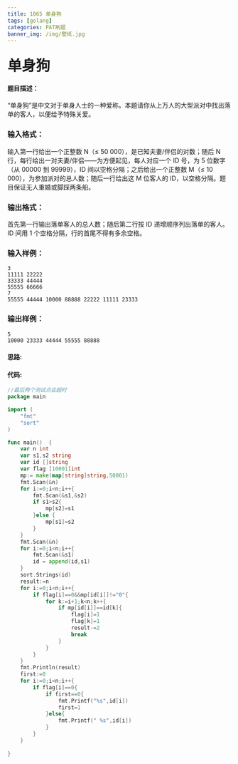 ```yaml
---
title: 1065 单身狗
tags: [golang]
categories: PAT刷题
banner_img: /img/壁纸.jpg
---
```


### <font size=6px>单身狗</font>

#### 题目描述：

“单身狗”是中文对于单身人士的一种爱称。本题请你从上万人的大型派对中找出落单的客人，以便给予特殊关爱。

### 输入格式：

输入第一行给出一个正整数 N（≤ 50 000），是已知夫妻/伴侣的对数；随后 N 行，每行给出一对夫妻/伴侣——为方便起见，每人对应一个 ID 号，为 5 位数字（从 00000 到 99999），ID 间以空格分隔；之后给出一个正整数 M（≤ 10 000），为参加派对的总人数；随后一行给出这 M 位客人的 ID，以空格分隔。题目保证无人重婚或脚踩两条船。

### 输出格式：

首先第一行输出落单客人的总人数；随后第二行按 ID 递增顺序列出落单的客人。ID 间用 1 个空格分隔，行的首尾不得有多余空格。

### 输入样例：

```in
3
11111 22222
33333 44444
55555 66666
7
55555 44444 10000 88888 22222 11111 23333
```

### 输出样例：

```out
5
10000 23333 44444 55555 88888
```

#### 思路:

#### 代码:

```go
//最后两个测试点会超时
package main

import (
    "fmt"
    "sort"
)

func main()  {
    var n int
    var s1,s2 string
    var id []string
    var flag [10001]int
    mp:= make(map[string]string,50001)
    fmt.Scan(&n)
    for i:=0;i<n;i++{
        fmt.Scan(&s1,&s2)
        if s1>s2{
            mp[s2]=s1
        }else {
            mp[s1]=s2
        }
    }
    fmt.Scan(&n)
    for i:=0;i<n;i++{
        fmt.Scan(&s1)
        id = append(id,s1)
    }
    sort.Strings(id)
    result:=n
    for i:=0;i<n;i++{
        if flag[i]==0&&mp[id[i]]!="0"{
            for k:=i+1;k<n;k++{
                if mp[id[i]]==id[k]{
                    flag[i]=1
                    flag[k]=1
                    result-=2
                    break
                }
            }
        }
    }
    fmt.Println(result)
    first:=0
    for i:=0;i<n;i++{
        if flag[i]==0{
            if first==0{
                fmt.Printf("%s",id[i])
                first=1
            }else{
                fmt.Printf(" %s",id[i])
            }
        }
    }
   
}
```

